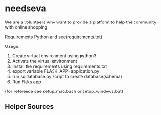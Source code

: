 # needseva

We are a volunteers who want to provide a platform to help the community with online shopping  

Requirements
Python and see(requirements.txt)

Usage:
1. Create virtual environment using python3
2. Activate the virtual environment
3. Install the requirements using requirements.txt
4. export variable FLASK_APP=application.py
5. run sqldatabase.py script to create database(schema) 
6. Run Flaks app

(for reference see setup_mac.bash or setup_windows.bat)

Helper Sources
-


  
